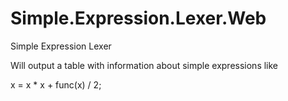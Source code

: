 # Simple.Expression.Lexer.Web
Simple Expression Lexer 


Will output a table with information about simple expressions like

x = x * x + func(x) / 2;

